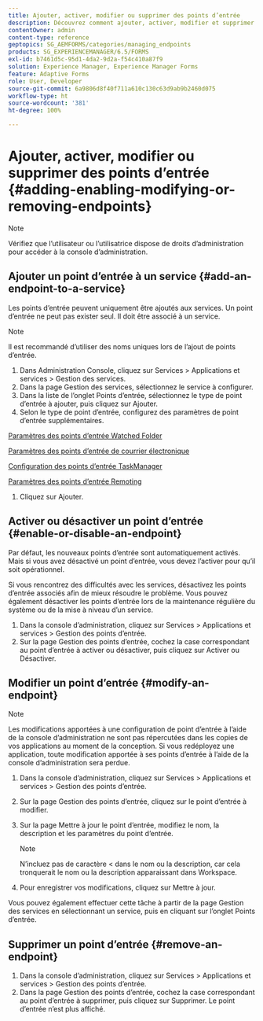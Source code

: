 ```yaml
---
title: Ajouter, activer, modifier ou supprimer des points d’entrée
description: Découvrez comment ajouter, activer, modifier et supprimer des points d’entrée.
contentOwner: admin
content-type: reference
geptopics: SG_AEMFORMS/categories/managing_endpoints
products: SG_EXPERIENCEMANAGER/6.5/FORMS
exl-id: b7461d5c-95d1-4da2-9d2a-f54c410a87f9
solution: Experience Manager, Experience Manager Forms
feature: Adaptive Forms
role: User, Developer
source-git-commit: 6a9806d8f40f711a610c130c63d9ab9b2460d075
workflow-type: ht
source-wordcount: '381'
ht-degree: 100%

---
```


# Ajouter, activer, modifier ou supprimer des points d’entrée {#adding-enabling-modifying-or-removing-endpoints}

>[!NOTE]
> 
> Vérifiez que l’utilisateur ou l’utilisatrice dispose de droits d’administration pour accéder à la console d’administration.

## Ajouter un point d’entrée à un service {#add-an-endpoint-to-a-service}

Les points d’entrée peuvent uniquement être ajoutés aux services. Un point d’entrée ne peut pas exister seul. Il doit être associé à un service.

>[!NOTE]
>
>Il est recommandé d’utiliser des noms uniques lors de l’ajout de points d’entrée.

1. Dans Administration Console, cliquez sur Services > Applications et services > Gestion des services.
1. Dans la page Gestion des services, sélectionnez le service à configurer.
1. Dans la liste de l’onglet Points d’entrée, sélectionnez le type de point d’entrée à ajouter, puis cliquez sur Ajouter.
1. Selon le type de point d’entrée, configurez des paramètres de point d’entrée supplémentaires.

[Paramètres des points d’entrée Watched Folder](/help/forms/using/admin-help/configuring-watched-folder-endpoints.md#watched-folder-endpoint-settings)

[Paramètres des points d’entrée de courrier électronique](/help/forms/using/admin-help/configuring-email-endpoints.md#email-endpoint-settings)

[Configuration des points d’entrée TaskManager](/help/forms/using/admin-help/configuring-task-manager-endpoints.md#configuring-task-manager-endpoints)

[Paramètres des points d’entrée Remoting](/help/forms/using/admin-help/configuring-remoting-endpoints.md#remoting-endpoint-settings)

1. Cliquez sur Ajouter.

## Activer ou désactiver un point d’entrée {#enable-or-disable-an-endpoint}

Par défaut, les nouveaux points d’entrée sont automatiquement activés. Mais si vous avez désactivé un point d’entrée, vous devez l’activer pour qu’il soit opérationnel.

Si vous rencontrez des difficultés avec les services, désactivez les points d’entrée associés afin de mieux résoudre le problème. Vous pouvez également désactiver les points d’entrée lors de la maintenance régulière du système ou de la mise à niveau d’un service.

1. Dans la console d’administration, cliquez sur Services > Applications et services > Gestion des points d’entrée.
1. Sur la page Gestion des points d’entrée, cochez la case correspondant au point d’entrée à activer ou désactiver, puis cliquez sur Activer ou Désactiver.

## Modifier un point d’entrée {#modify-an-endpoint}

>[!NOTE]
>
>Les modifications apportées à une configuration de point d’entrée à l’aide de la console d’administration ne sont pas répercutées dans les copies de vos applications au moment de la conception. Si vous redéployez une application, toute modification apportée à ses points d’entrée à l’aide de la console d’administration sera perdue.

1. Dans la console d’administration, cliquez sur Services > Applications et services > Gestion des points d’entrée.
1. Sur la page Gestion des points d’entrée, cliquez sur le point d’entrée à modifier.
1. Sur la page Mettre à jour le point d’entrée, modifiez le nom, la description et les paramètres du point d’entrée.

   >[!NOTE]
   >
   >N’incluez pas de caractère &lt; dans le nom ou la description, car cela tronquerait le nom ou la description apparaissant dans Workspace.

1. Pour enregistrer vos modifications, cliquez sur Mettre à jour.

Vous pouvez également effectuer cette tâche à partir de la page Gestion des services en sélectionnant un service, puis en cliquant sur l’onglet Points d’entrée.

## Supprimer un point d’entrée {#remove-an-endpoint}

1. Dans la console d’administration, cliquez sur Services > Applications et services > Gestion des points d’entrée.
1. Dans la page Gestion des points d’entrée, cochez la case correspondant au point d’entrée à supprimer, puis cliquez sur Supprimer. Le point d’entrée n’est plus affiché.

